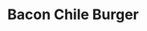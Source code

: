 ---
title: "Bacon Chile Burger"
price: "$13.00"
category: "Burgers"
img: "src/images/menu/burrito.jpg"
desc: "Sautéed onion, jalapenos, bacon, and cheddar cheese"
---